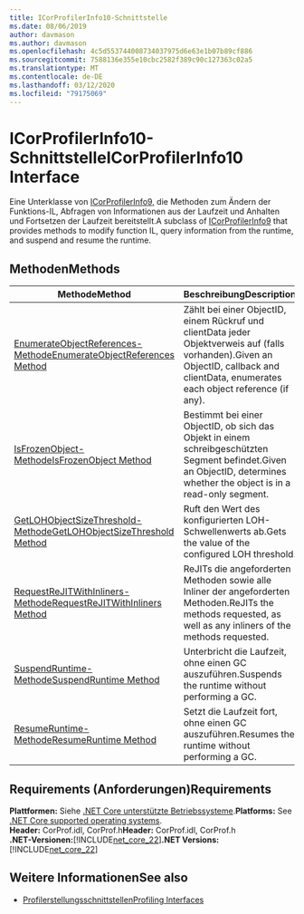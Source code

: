 ```yaml
---
title: ICorProfilerInfo10-Schnittstelle
ms.date: 08/06/2019
author: davmason
ms.author: davmason
ms.openlocfilehash: 4c5d553744008734037975d6e63e1b07b89cf886
ms.sourcegitcommit: 7588136e355e10cbc2582f389c90c127363c02a5
ms.translationtype: MT
ms.contentlocale: de-DE
ms.lasthandoff: 03/12/2020
ms.locfileid: "79175069"
---
```

# <a name="icorprofilerinfo10-interface"></a><span data-ttu-id="8cfd1-102">ICorProfilerInfo10-Schnittstelle</span><span class="sxs-lookup"><span data-stu-id="8cfd1-102">ICorProfilerInfo10 Interface</span></span>

<span data-ttu-id="8cfd1-103">Eine Unterklasse von [ICorProfilerInfo9,](icorprofilerinfo9-interface.md) die Methoden zum Ändern der Funktions-IL, Abfragen von Informationen aus der Laufzeit und Anhalten und Fortsetzen der Laufzeit bereitstellt.</span><span class="sxs-lookup"><span data-stu-id="8cfd1-103">A subclass of [ICorProfilerInfo9](icorprofilerinfo9-interface.md) that provides methods to modify function IL, query information from the runtime, and suspend and resume the runtime.</span></span>

## <a name="methods"></a><span data-ttu-id="8cfd1-104">Methoden</span><span class="sxs-lookup"><span data-stu-id="8cfd1-104">Methods</span></span>  

| <span data-ttu-id="8cfd1-105">Methode</span><span class="sxs-lookup"><span data-stu-id="8cfd1-105">Method</span></span>|<span data-ttu-id="8cfd1-106">Beschreibung</span><span class="sxs-lookup"><span data-stu-id="8cfd1-106">Description</span></span>|  
| ------------|-----------------|  
|[<span data-ttu-id="8cfd1-107">EnumerateObjectReferences-Methode</span><span class="sxs-lookup"><span data-stu-id="8cfd1-107">EnumerateObjectReferences Method</span></span>](icorprofilerinfo10-enumerateobjectreferences-method.md)|<span data-ttu-id="8cfd1-108">Zählt bei einer ObjectID, einem Rückruf und clientData jeder Objektverweis auf (falls vorhanden).</span><span class="sxs-lookup"><span data-stu-id="8cfd1-108">Given an ObjectID, callback and clientData, enumerates each object reference (if any).</span></span> |
|[<span data-ttu-id="8cfd1-109">IsFrozenObject-Methode</span><span class="sxs-lookup"><span data-stu-id="8cfd1-109">IsFrozenObject Method</span></span>](icorprofilerinfo10-isfrozenobject-method.md)|<span data-ttu-id="8cfd1-110">Bestimmt bei einer ObjectID, ob sich das Objekt in einem schreibgeschützten Segment befindet.</span><span class="sxs-lookup"><span data-stu-id="8cfd1-110">Given an ObjectID, determines whether the object is in a read-only segment.</span></span> |
|[<span data-ttu-id="8cfd1-111">GetLOHObjectSizeThreshold-Methode</span><span class="sxs-lookup"><span data-stu-id="8cfd1-111">GetLOHObjectSizeThreshold Method</span></span>](icorprofilerinfo10-getlohobjectsizethreshold-method.md)|<span data-ttu-id="8cfd1-112">Ruft den Wert des konfigurierten LOH-Schwellenwerts ab.</span><span class="sxs-lookup"><span data-stu-id="8cfd1-112">Gets the value of the configured LOH threshold.</span></span> |
|[<span data-ttu-id="8cfd1-113">RequestReJITWithInliners-Methode</span><span class="sxs-lookup"><span data-stu-id="8cfd1-113">RequestReJITWithInliners Method</span></span>](icorprofilerinfo10-requestrejitwithinliners-method.md)| <span data-ttu-id="8cfd1-114">ReJITs die angeforderten Methoden sowie alle Inliner der angeforderten Methoden.</span><span class="sxs-lookup"><span data-stu-id="8cfd1-114">ReJITs the methods requested, as well as any inliners of the methods requested.</span></span>  |
|[<span data-ttu-id="8cfd1-115">SuspendRuntime-Methode</span><span class="sxs-lookup"><span data-stu-id="8cfd1-115">SuspendRuntime Method</span></span>](icorprofilerinfo10-suspendruntime-method.md)| <span data-ttu-id="8cfd1-116">Unterbricht die Laufzeit, ohne einen GC auszuführen.</span><span class="sxs-lookup"><span data-stu-id="8cfd1-116">Suspends the runtime without performing a GC.</span></span> |
|[<span data-ttu-id="8cfd1-117">ResumeRuntime-Methode</span><span class="sxs-lookup"><span data-stu-id="8cfd1-117">ResumeRuntime Method</span></span>](icorprofilerinfo10-resumeruntime-method.md)| <span data-ttu-id="8cfd1-118">Setzt die Laufzeit fort, ohne einen GC auszuführen.</span><span class="sxs-lookup"><span data-stu-id="8cfd1-118">Resumes the runtime without performing a GC.</span></span> |

## <a name="requirements"></a><span data-ttu-id="8cfd1-119">Requirements (Anforderungen)</span><span class="sxs-lookup"><span data-stu-id="8cfd1-119">Requirements</span></span>  
<span data-ttu-id="8cfd1-120">**Plattformen:** Siehe [.NET Core unterstützte Betriebssysteme](../../../core/install/dependencies.md?pivots=os-windows).</span><span class="sxs-lookup"><span data-stu-id="8cfd1-120">**Platforms:** See [.NET Core supported operating systems](../../../core/install/dependencies.md?pivots=os-windows).</span></span>  
<span data-ttu-id="8cfd1-121">**Header:** CorProf.idl, CorProf.h</span><span class="sxs-lookup"><span data-stu-id="8cfd1-121">**Header:** CorProf.idl, CorProf.h</span></span>  
<span data-ttu-id="8cfd1-122">**.NET-Versionen:**[!INCLUDE[net_core_22](../../../../includes/net-core-30-md.md)]</span><span class="sxs-lookup"><span data-stu-id="8cfd1-122">**.NET Versions:** [!INCLUDE[net_core_22](../../../../includes/net-core-30-md.md)]</span></span>

## <a name="see-also"></a><span data-ttu-id="8cfd1-123">Weitere Informationen</span><span class="sxs-lookup"><span data-stu-id="8cfd1-123">See also</span></span>

- [<span data-ttu-id="8cfd1-124">Profilerstellungsschnittstellen</span><span class="sxs-lookup"><span data-stu-id="8cfd1-124">Profiling Interfaces</span></span>](profiling-interfaces.md)
